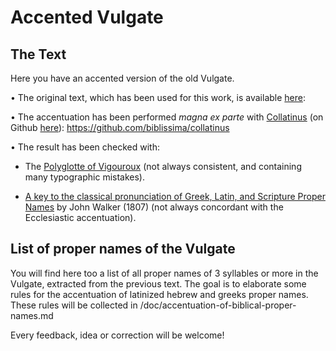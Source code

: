 # Accented Vulgate

## The Text
Here you have an accented version of the old Vulgate.

• The original text, which has been used for this work, is available [here](http://www.wilbourhall.org/pdfs/vulgate.pdf):

• The accentuation has been performed *magna ex parte* with [Collatinus](http://outils.biblissima.fr/fr/collatinus/) (on Github [here]()):
https://github.com/biblissima/collatinus

• The result has been checked with:

- The [Polyglotte of Vigouroux](https://archive.org/details/lasaintebiblepol00vigo) (not always consistent, and containing many typographic mistakes).

- [A key to the classical pronunciation of Greek, Latin, and Scripture Proper Names](https://archive.org/details/keytoclassicalpr00walkrich) by John Walker (1807) (not always concordant with the Ecclesiastic accentuation).


## List of proper names of the Vulgate

You will find here too a list of all proper names of 3 syllables or more in the Vulgate, extracted from the previous text. The goal is to elaborate some rules for the accentuation of latinized hebrew and greeks proper names. These rules will be collected in /doc/accentuation-of-biblical-proper-names.md
 

Every feedback, idea or correction will be welcome!